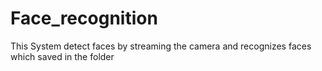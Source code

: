 # Face_recognition
This System detect  faces by streaming the camera and recognizes faces which saved in the folder
